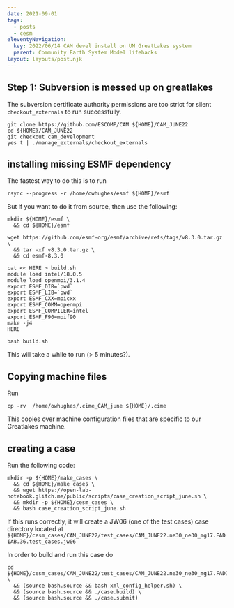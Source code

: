 ```yaml
---
date: 2021-09-01
tags:
  - posts
  - cesm
eleventyNavigation:
  key: 2022/06/14 CAM devel install on UM GreatLakes system
  parent: Community Earth System Model lifehacks
layout: layouts/post.njk
---
```


## Step 1: Subversion is messed up on greatlakes

The subversion certificate authority permissions are too strict for silent
`checkout_externals` to run successfully.

```
git clone https://github.com/ESCOMP/CAM ${HOME}/CAM_JUNE22
cd ${HOME}/CAM_JUNE22
git checkout cam_development
yes t | ./manage_externals/checkout_externals

```


## installing missing ESMF dependency
The fastest way to do this is to run
```
rsync --progress -r /home/owhughes/esmf ${HOME}/esmf
```

But if you want to do it from source, then use the following:

```
mkdir ${HOME}/esmf \
  && cd ${HOME}/esmf

wget https://github.com/esmf-org/esmf/archive/refs/tags/v8.3.0.tar.gz \
  && tar -xf v8.3.0.tar.gz \
  && cd esmf-8.3.0

cat << HERE > build.sh
module load intel/18.0.5
module load openmpi/3.1.4
export ESMF_DIR=`pwd`
export ESMF_LIB=`pwd`
export ESMF_CXX=mpicxx
export ESMF_COMM=openmpi
export ESMF_COMPILER=intel
export ESMF_F90=mpif90
make -j4
HERE

bash build.sh
```

This will take a while to run (> 5 minutes?).

## Copying machine files
Run 
```
cp -rv  /home/owhughes/.cime_CAM_june ${HOME}/.cime
```

This copies over machine configuration files that are specific to
our Greatlakes machine.


## creating a case

Run the following code:

```
mkdir -p ${HOME}/make_cases \
  && cd ${HOME}/make_cases \
  && wget https://open-lab-notebook.glitch.me/public/scripts/case_creation_script_june.sh \
  && mkdir -p ${HOME}/cesm_cases \
  && bash case_creation_script_june.sh
```

If this runs correctly, it will create a JW06 (one of the test cases)
case directory located at `${HOME}/cesm_cases/CAM_JUNE22/test_cases/CAM_JUNE22.ne30_ne30_mg17.FADIAB.36.test_cases.jw06`


In order to build and run this case do
```
cd ${HOME}/cesm_cases/CAM_JUNE22/test_cases/CAM_JUNE22.ne30_ne30_mg17.FADIAB.36.test_cases.jw06 \
  && (source bash.source && bash xml_config_helper.sh) \
  && (source bash.source && ./case.build) \
  && (source bash.source && ./case.submit)
```


